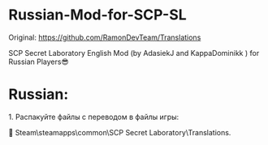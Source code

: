 # Russian-Mod-for-SCP-SL
Original: https://github.com/RamonDevTeam/Translations 

SCP Secret Laboratory English Mod (by AdasiekJ and KappaDominikk ) for Russian Players😎

<h1>Russian:</h1>
1. Распакуйте файлы с переводом в файлы игры:

📁 Steam\steamapps\common\SCP Secret Laboratory\Translations.
